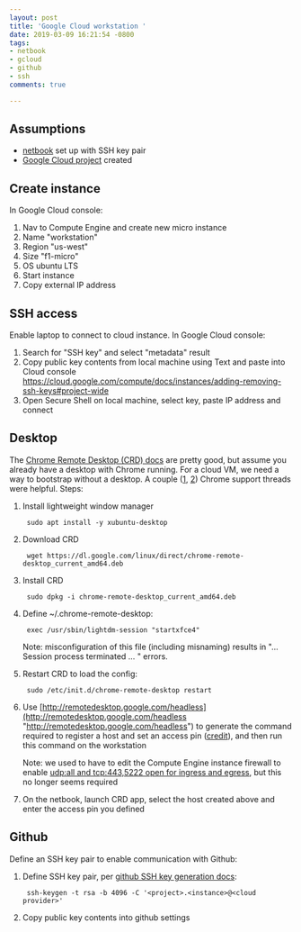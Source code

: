 ```yaml
---
layout: post
title: 'Google Cloud workstation '
date: 2019-03-09 16:21:54 -0800
tags:
- netbook
- gcloud
- github
- ssh
comments: true

---
```

## Assumptions

* [netbook](netbook-development "my notes on netbook development") set up with SSH key pair
* [Google Cloud project](https://cloud.google.com/resource-manager/docs/creating-managing-projects#creating_a_project "Google Cloud project docs") created

## Create instance

In Google Cloud console:

1. Nav to Compute Engine and create new micro instance
2. Name "workstation"
3. Region "us-west"
4. Size "f1-micro"
5. OS ubuntu LTS
6. Start instance
7. Copy external IP address

## SSH access

Enable laptop to connect to cloud instance. In Google Cloud console:

1. Search for "SSH key" and select "metadata" result
2. Copy public key contents from local machine using Text and paste into Cloud console https://cloud.google.com/compute/docs/instances/adding-removing-ssh-keys#project-wide
3. Open Secure Shell on local machine, select key, paste IP address and connect

## Desktop

The [Chrome Remote Desktop (CRD) docs](https://support.google.com/chrome/answer/1649523) are pretty good, but assume you already have a desktop with Chrome running. For a cloud VM, we need a way to bootstrap without a desktop. A couple ([1](https://productforums.google.com/forum/#!msg/chrome/CTnqSKj6uts/8xg88ribRxQJ), [2](https://productforums.google.com/d/msg/chrome/WvcFOblHMik/hGlM875QAwAJ)) Chrome support threads were helpful. Steps:

1. Install lightweight window manager

        sudo apt install -y xubuntu-desktop
2. Download CRD

        wget https://dl.google.com/linux/direct/chrome-remote-desktop_current_amd64.deb
3. Install CRD

        sudo dpkg -i chrome-remote-desktop_current_amd64.deb
4. Define \~/.chrome-remote-desktop:

        exec /usr/sbin/lightdm-session "startxfce4"

   Note: misconfiguration of this file (including misnaming) results in "… Session process terminated … " errors.
5. Restart CRD to load the config:

        sudo /etc/init.d/chrome-remote-desktop restart
6. Use [http://remotedesktop.google.com/headless](http://remotedesktop.google.com/headless "http://remotedesktop.google.com/headless") to generate the command required to register a host and set an access pin ([credit](https://groups.google.com/d/msg/gce-discussion/tN9oZs8xWps/b2PtOBTeAQAJ)), and then run this command on the workstation

   Note: we used to have to edit the Compute Engine instance firewall to enable [udp:all and tcp:443,5222 open for ingress and egress](https://support.google.com/chrome/answer/1649523 "Access another computer with Chrome Remote Desktop docs"), but this no longer seems required
7. On the netbook, launch CRD app, select the host created above and enter the access pin you defined

## Github

Define an SSH key pair to enable communication with Github:

1. Define SSH key pair, per [github SSH key generation docs](https://help.github.com/en/articles/generating-a-new-ssh-key-and-adding-it-to-the-ssh-agent#generating-a-new-ssh-key "Github SSH key generation documentation"):

        ssh-keygen -t rsa -b 4096 -C '<project>.<instance>@<cloud provider>'
2. Copy public key contents into github settings